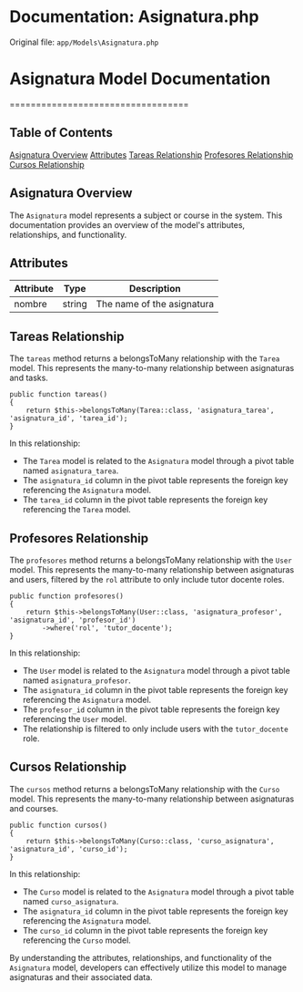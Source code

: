 # Documentation: Asignatura.php

Original file: `app/Models\Asignatura.php`

# Asignatura Model Documentation
==================================

Table of Contents
-----------------

[Asignatura Overview](#asignatura-overview)
[Attributes](#attributes)
[Tareas Relationship](#tareas-relationship)
[Profesores Relationship](#profesores-relationship)
[Cursos Relationship](#cursos-relationship)

Asignatura Overview
-------------------

The `Asignatura` model represents a subject or course in the system. This documentation provides an overview of the model's attributes, relationships, and functionality.

Attributes
------------

| Attribute | Type | Description |
| --- | --- | --- |
| nombre | string | The name of the asignatura |

Tareas Relationship
--------------------

The `tareas` method returns a belongsToMany relationship with the `Tarea` model. This represents the many-to-many relationship between asignaturas and tasks.

```
public function tareas()
{
    return $this->belongsToMany(Tarea::class, 'asignatura_tarea', 'asignatura_id', 'tarea_id');
}
```

In this relationship:

* The `Tarea` model is related to the `Asignatura` model through a pivot table named `asignatura_tarea`.
* The `asignatura_id` column in the pivot table represents the foreign key referencing the `Asignatura` model.
* The `tarea_id` column in the pivot table represents the foreign key referencing the `Tarea` model.

Profesores Relationship
---------------------

The `profesores` method returns a belongsToMany relationship with the `User` model. This represents the many-to-many relationship between asignaturas and users, filtered by the `rol` attribute to only include tutor docente roles.

```
public function profesores()
{
    return $this->belongsToMany(User::class, 'asignatura_profesor', 'asignatura_id', 'profesor_id')
        ->where('rol', 'tutor_docente');
}
```

In this relationship:

* The `User` model is related to the `Asignatura` model through a pivot table named `asignatura_profesor`.
* The `asignatura_id` column in the pivot table represents the foreign key referencing the `Asignatura` model.
* The `profesor_id` column in the pivot table represents the foreign key referencing the `User` model.
* The relationship is filtered to only include users with the `tutor_docente` role.

Cursos Relationship
-------------------

The `cursos` method returns a belongsToMany relationship with the `Curso` model. This represents the many-to-many relationship between asignaturas and courses.

```
public function cursos()
{
    return $this->belongsToMany(Curso::class, 'curso_asignatura', 'asignatura_id', 'curso_id');
}
```

In this relationship:

* The `Curso` model is related to the `Asignatura` model through a pivot table named `curso_asignatura`.
* The `asignatura_id` column in the pivot table represents the foreign key referencing the `Asignatura` model.
* The `curso_id` column in the pivot table represents the foreign key referencing the `Curso` model.

By understanding the attributes, relationships, and functionality of the `Asignatura` model, developers can effectively utilize this model to manage asignaturas and their associated data.